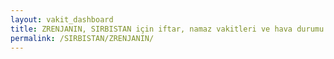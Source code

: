 ```yaml
---
layout: vakit_dashboard
title: ZRENJANIN, SIRBISTAN için iftar, namaz vakitleri ve hava durumu - ilçe/eyalet seç
permalink: /SIRBISTAN/ZRENJANIN/
---
```


<script type="text/javascript">
  var GLOBAL_COUNTRY = 'SIRBISTAN';
  var GLOBAL_CITY = 'ZRENJANIN';
  var GLOBAL_STATE = '';
  var lat = 72;
  var lon = 21;
</script>
